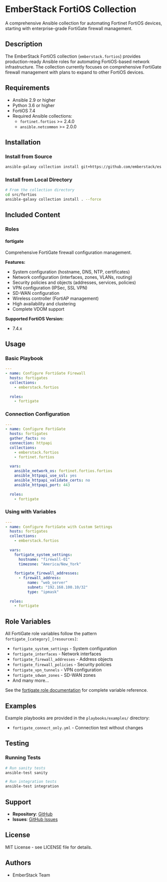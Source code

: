 # EmberStack FortiOS Collection

A comprehensive Ansible collection for automating Fortinet FortiOS devices, starting with enterprise-grade FortiGate firewall management.

## Description

The EmberStack FortiOS collection (`emberstack.fortios`) provides production-ready Ansible roles for automating FortiOS-based network infrastructure. The collection currently focuses on comprehensive FortiGate firewall management with plans to expand to other FortiOS devices.

## Requirements

- Ansible 2.9 or higher
- Python 3.6 or higher
- FortiOS 7.4
- Required Ansible collections:
  - `fortinet.fortios` >= 2.4.0
  - `ansible.netcommon` >= 2.0.0

## Installation

### Install from Source
```bash
ansible-galaxy collection install git+https://github.com/emberstack/es.fx.ansible.git#/src/fortios
```

### Install from Local Directory
```bash
# From the collection directory
cd src/fortios
ansible-galaxy collection install . --force
```

## Included Content

### Roles

#### fortigate
Comprehensive FortiGate firewall configuration management.

**Features:**
- System configuration (hostname, DNS, NTP, certificates)
- Network configuration (interfaces, zones, VLANs, routing)
- Security policies and objects (addresses, services, policies)
- VPN configuration (IPSec, SSL VPN)
- SD-WAN configuration
- Wireless controller (FortiAP management)
- High availability and clustering
- Complete VDOM support

**Supported FortiOS Version:**
- 7.4.x

## Usage

### Basic Playbook
```yaml
---
- name: Configure FortiGate Firewall
  hosts: fortigates
  collections:
    - emberstack.fortios
  
  roles:
    - fortigate
```

### Connection Configuration
```yaml
---
- name: Configure FortiGate
  hosts: fortigates
  gather_facts: no
  connection: httpapi
  collections:
    - emberstack.fortios
    - fortinet.fortios
  
  vars:
    ansible_network_os: fortinet.fortios.fortios
    ansible_httpapi_use_ssl: yes
    ansible_httpapi_validate_certs: no
    ansible_httpapi_port: 443
    
  roles:
    - fortigate
```

### Using with Variables
```yaml
---
- name: Configure FortiGate with Custom Settings
  hosts: fortigates
  collections:
    - emberstack.fortios
    
  vars:
    fortigate_system_settings:
      hostname: "firewall-01"
      timezone: "America/New_York"
    
    fortigate_firewall_addresses:
      - firewall_address:
          name: "web_server"
          subnet: "192.168.100.10/32"
          type: "ipmask"
    
  roles:
    - fortigate
```

## Role Variables

All FortiGate role variables follow the pattern `fortigate_[category]_[resources]`:

- `fortigate_system_settings` - System configuration
- `fortigate_interfaces` - Network interfaces
- `fortigate_firewall_addresses` - Address objects
- `fortigate_firewall_policies` - Security policies
- `fortigate_vpn_tunnels` - VPN configuration
- `fortigate_sdwan_zones` - SD-WAN zones
- And many more...

See the [fortigate role documentation](roles/fortigate/README.md) for complete variable reference.

## Examples

Example playbooks are provided in the `playbooks/examples/` directory:

- `fortigate_connect_only.yml` - Connection test without changes

## Testing

### Running Tests
```bash
# Run sanity tests
ansible-test sanity

# Run integration tests
ansible-test integration
```

## Support

- **Repository**: [GitHub](https://github.com/emberstack/es.fx.ansible)
- **Issues**: [GitHub Issues](https://github.com/emberstack/es.fx.ansible/issues)

## License

MIT License - see LICENSE file for details.

## Authors

- EmberStack Team